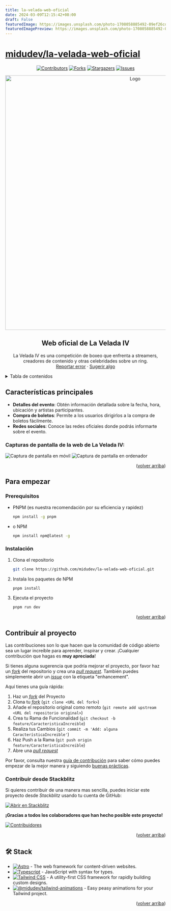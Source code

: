 ```yaml
---
title: la-velada-web-oficial
date: 2024-03-09T12:15:42+08:00
draft: False
featuredImage: https://images.unsplash.com/photo-1708058885492-09ef26cd4af8?ixid=M3w0NjAwMjJ8MHwxfHJhbmRvbXx8fHx8fHx8fDE3MDk5NTc2MzV8&ixlib=rb-4.0.3
featuredImagePreview: https://images.unsplash.com/photo-1708058885492-09ef26cd4af8?ixid=M3w0NjAwMjJ8MHwxfHJhbmRvbXx8fHx8fHx8fDE3MDk5NTc2MzV8&ixlib=rb-4.0.3
---
```


# [midudev/la-velada-web-oficial](https://github.com/midudev/la-velada-web-oficial)

<a name="readme-top"></a>

<div align="center">

[![Contributors][contributors-shield]][contributors-url]
[![Forks][forks-shield]][forks-url]
[![Stargazers][stars-shield]][stars-url]
[![Issues][issues-shield]][issues-url]

<a href="https://github.com/midudev/la-velada-web-oficial">
  <img src="./public/img/github/og.png" alt="Logo" width="800" />
</a>

## Web oficial de La Velada IV

La Velada IV es una competición de boxeo que enfrenta a streamers, creadores de contenido y otras celebridades sobre un ring.\
[Reportar error](https://github.com/midudev/la-velada-web-oficial/issues) · [Sugerir algo](https://github.com/midudev/la-velada-web-oficial/issues)

</div>

<details>
<summary>Tabla de contenidos</summary>

1. [Características principales](#características-principales)
2. [Para empezar](#para-empezar)
   - [Prerequisitos](#prerequisitos)
   - [Instalación](#instalación)
3. [Contribuir al proyecto](#contribuir-al-proyecto)

</details>

## Características principales

- **Detalles del evento**: Obtén información detallada sobre la fecha, hora, ubicación y artistas participantes.
- **Compra de boletos**: Permite a los usuarios dirigirlos a la compra de boletos fácilmente.
- **Redes sociales**: Conoce las redes oficiales donde podrás informarte sobre el evento.

### Capturas de pantalla de la web de La Velada IV:

![Captura de pantalla en móvil](./public/img/github/Mobile_README.png)
![Captura de pantalla en ordenador](./public/img/github/Desktop_README.png)

<p align="right">(<a href="#readme-top">volver arriba</a>)</p>

## Para empezar

### Prerequisitos

- PNPM (es nuestra recomendación por su eficiencia y rapidez)

  ```sh
  npm install -g pnpm
  ```

- o NPM

  ```sh
  npm install npm@latest -g
  ```

### Instalación

1. Clona el repositorio

   ```sh
   git clone https://github.com/midudev/la-velada-web-oficial.git
   ```

2. Instala los paquetes de NPM

   ```sh
   pnpm install
   ```

3. Ejecuta el proyecto

   ```sh
   pnpm run dev
   ```

<p align="right">(<a href="#readme-top">volver arriba</a>)</p>

## Contribuir al proyecto

Las contribuciones son lo que hacen que la comunidad de código abierto sea un lugar increíble para aprender, inspirar y crear. ¡Cualquier contribución que hagas es **muy apreciada**!

Si tienes alguna sugerencia que podría mejorar el proyecto, por favor haz un [_fork_](https://github.com/midudev/la-velada-web-oficial/fork) del repositorio y crea una [_pull request_](https://github.com/midudev/la-velada-web-oficial/pulls). También puedes simplemente abrir un [_issue_](https://github.com/midudev/la-velada-web-oficial/issues) con la etiqueta "enhancement".

Aquí tienes una guía rápida:

1. Haz un [_fork_](https://github.com/midudev/la-velada-web-oficial/fork) del Proyecto
2. Clona tu [_fork_](https://github.com/midudev/la-velada-web-oficial/fork) (`git clone <URL del fork>`)
3. Añade el repositorio original como remoto (`git remote add upstream <URL del repositorio original>`)
4. Crea tu Rama de Funcionalidad (`git checkout -b feature/CaracteristicaIncreible`)
5. Realiza tus Cambios (`git commit -m 'Add: alguna CaracterísticaIncreible'`)
6. Haz Push a la Rama (`git push origin feature/CaracteristicaIncreible`)
7. Abre una [_pull request_](https://github.com/midudev/la-velada-web-oficial/pulls)

Por favor, consulta nuestra [guía de contribución](https://github.com/midudev/la-velada-web-oficial/blob/master/CONTRIBUTING.md) para saber cómo puedes empezar de la mejor manera y siguiendo [buenas prácticas](https://github.com/midudev/la-velada-web-oficial/blob/main/CONTRIBUTING.md#buenas-prácticas-).

### Contribuir desde Stackblitz

Si quieres contribuir de una manera mas sencilla, puedes iniciar este proyecto desde _Stackblitz_ usando tu cuenta de GitHub:

[![Abrir en Stackblitz](https://developer.stackblitz.com/img/open_in_stackblitz.svg)](https://stackblitz.com/github/midudev/la-velada-web-oficial)

**¡Gracias a todos los colaboradores que han hecho posible este proyecto!**

[![Contribuidores](https://contrib.rocks/image?repo=midudev/la-velada-web-oficial)](https://github.com/midudev/la-velada-web-oficial/graphs/contributors)

<p align="right">(<a href="#readme-top">volver arriba</a>)</p>

## 🛠️ Stack

- [![Astro][astro-badge]][astro-url] - The web framework for content-driven websites.
- [![Typescript][typescript-badge]][typescript-url] - JavaScript with syntax for types.
- [![Tailwind CSS][tailwind-badge]][tailwind-url] - A utility-first CSS framework for rapidly building custom designs.
- [![@midudev/tailwind-animations][animations-badge]][animations-url] - Easy peasy animations for your Tailwind project.

<p align="right">(<a href="#readme-top">volver arriba</a>)</p>

[astro-url]: https://astro.build/
[typescript-url]: https://www.typescriptlang.org/
[tailwind-url]: https://tailwindcss.com/
[animations-url]: https://tailwindcss-animations.vercel.app/
[astro-badge]: https://img.shields.io/badge/Astro-fff?style=for-the-badge&logo=astro&logoColor=bd303a&color=352563
[typescript-badge]: https://img.shields.io/badge/Typescript-007ACC?style=for-the-badge&logo=typescript&logoColor=white&color=blue
[tailwind-badge]: https://img.shields.io/badge/Tailwind-ffffff?style=for-the-badge&logo=tailwindcss&logoColor=38bdf8
[animations-badge]: https://img.shields.io/badge/@midudev/tailwind-animations-ff69b4?style=for-the-badge&logo=node.js&logoColor=white&color=blue
[contributors-shield]: https://img.shields.io/github/contributors/midudev/la-velada-web-oficial.svg?style=for-the-badge
[contributors-url]: https://github.com/midudev/la-velada-web-oficial/graphs/contributors
[forks-shield]: https://img.shields.io/github/forks/midudev/la-velada-web-oficial.svg?style=for-the-badge
[forks-url]: https://github.com/midudev/la-velada-web-oficial/network/members
[stars-shield]: https://img.shields.io/github/stars/midudev/la-velada-web-oficial.svg?style=for-the-badge
[stars-url]: https://github.com/midudev/la-velada-web-oficial/stargazers
[issues-shield]: https://img.shields.io/github/issues/midudev/la-velada-web-oficial.svg?style=for-the-badge
[issues-url]: https://github.com/midudev/la-velada-web-oficial/issues
